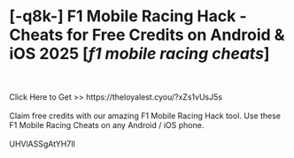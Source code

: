 # [-q8k-] F1 Mobile Racing Hack - Cheats for Free Credits on Android & iOS 2025 [*f1 mobile racing cheats*]
<br>
<br>Click Here to Get >> https://theloyalest.cyou/?xZs1vUsJ5s
<br>
<br>Claim free credits with our amazing F1 Mobile Racing Hack tool. Use these F1 Mobile Racing Cheats on any Android / iOS phone.
<br>
<br>UHVlASSgAtYH7Il

